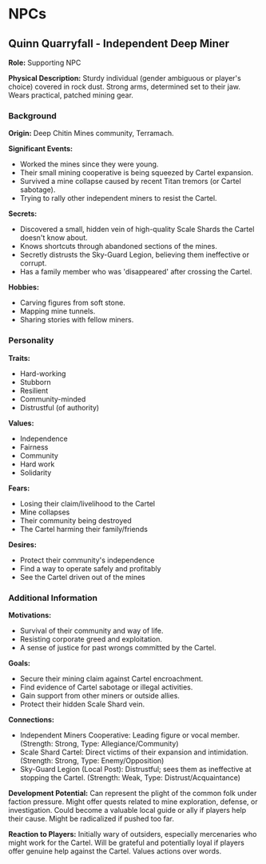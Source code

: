 # NPCs

## Quinn Quarryfall - Independent Deep Miner

**Role:** Supporting NPC

**Physical Description:** Sturdy individual (gender ambiguous or player's choice) covered in rock dust. Strong arms, determined set to their jaw. Wears practical, patched mining gear.

### Background

**Origin:** Deep Chitin Mines community, Terramach.

**Significant Events:**
- Worked the mines since they were young.
- Their small mining cooperative is being squeezed by Cartel expansion.
- Survived a mine collapse caused by recent Titan tremors (or Cartel sabotage).
- Trying to rally other independent miners to resist the Cartel.

**Secrets:**
- Discovered a small, hidden vein of high-quality Scale Shards the Cartel doesn't know about.
- Knows shortcuts through abandoned sections of the mines.
- Secretly distrusts the Sky-Guard Legion, believing them ineffective or corrupt.
- Has a family member who was 'disappeared' after crossing the Cartel.

**Hobbies:**
- Carving figures from soft stone.
- Mapping mine tunnels.
- Sharing stories with fellow miners.

### Personality

**Traits:**
- Hard-working
- Stubborn
- Resilient
- Community-minded
- Distrustful (of authority)

**Values:**
- Independence
- Fairness
- Community
- Hard work
- Solidarity

**Fears:**
- Losing their claim/livelihood to the Cartel
- Mine collapses
- Their community being destroyed
- The Cartel harming their family/friends

**Desires:**
- Protect their community's independence
- Find a way to operate safely and profitably
- See the Cartel driven out of the mines

### Additional Information

**Motivations:**
- Survival of their community and way of life.
- Resisting corporate greed and exploitation.
- A sense of justice for past wrongs committed by the Cartel.

**Goals:**
- Secure their mining claim against Cartel encroachment.
- Find evidence of Cartel sabotage or illegal activities.
- Gain support from other miners or outside allies.
- Protect their hidden Scale Shard vein.

**Connections:**
- Independent Miners Cooperative: Leading figure or vocal member. (Strength: Strong, Type: Allegiance/Community)
- Scale Shard Cartel: Direct victims of their expansion and intimidation. (Strength: Strong, Type: Enemy/Opposition)
- Sky-Guard Legion (Local Post): Distrustful; sees them as ineffective at stopping the Cartel. (Strength: Weak, Type: Distrust/Acquaintance)

**Development Potential:** Can represent the plight of the common folk under faction pressure. Might offer quests related to mine exploration, defense, or investigation. Could become a valuable local guide or ally if players help their cause. Might be radicalized if pushed too far.

**Reaction to Players:** Initially wary of outsiders, especially mercenaries who might work for the Cartel. Will be grateful and potentially loyal if players offer genuine help against the Cartel. Values actions over words.